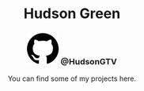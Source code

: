 <h1 align="center">Hudson Green</h1>
<h3 align="center"><img src="./resources/github.svg"> @HudsonGTV</h3>
<p align="center">You can find some of my projects here.</p>
